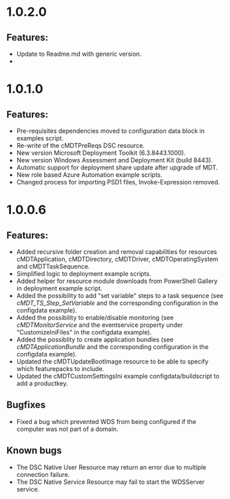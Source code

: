 # 1.0.2.0
## Features:
- Update to Readme.md with generic version.
- 

# 1.0.1.0
## Features:
- Pre-requisites dependencies moved to configuration data block in examples script.
- Re-write of the cMDTPreReqs DSC resource.
- New version Microsoft Deployment Toolkit (6.3.8443.1000).
- New version Windows Assessment and Deployment Kit (build 8443).
- Automatic support for deployment share update after upgrade of MDT.
- New role based Azure Automation example scripts.
- Changed process for importing PSD1 files, Invoke-Expression removed.

# 1.0.0.6
## Features:
- Added recursive folder creation and removal capabilities for resources cMDTApplication, cMDTDirectory, cMDTDriver, cMDTOperatingSystem and cMDTTaskSequence.
- Simplified logic to deployment example scripts.
- Added helper for resource module downloads from PowerShell Gallery in deployment example script.
- Added the possibility to add "set variable" steps to a task sequence (see _cMDT_TS_Step_SetVariable_ and the corresponding configuration in the configdata example).
- Added the possibility to enable/disable monitoring (see _cMDTMonitorService_ and the eventservice property under "CustomizeIniFiles" in the configdata example).
- Added the possiblity to create application bundles (see _cMDTApplicationBundle_ and the corresponding configuration in the configdata example).
- Updated the cMDTUpdateBootImage resource to be able to specify which featurepacks to include.
- Updated the cMDTCustomSettingsIni example configdata/buildscript to add a productkey.

## Bugfixes
- Fixed a bug which prevented WDS from being configured if the computer was not part of a domain.

## Known bugs
- The DSC Native User Resource may return an error due to multiple connection failure.
- The DSC Native Service Resource may fail to start the WDSServer service.